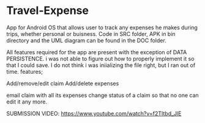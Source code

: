 # Travel-Expense

App for Android OS that allows user to track any expenses he makes during trips, whether personal or buisness.
Code in SRC folder, APK in bin directory and the UML diagram can be found in the DOC folder.

All features required for the app are present with the exception of DATA PERSISTENCE. i was not able to figure out how to properly implement it so that I could save.  I do not think i was iniializing the file right, but I ran out of time.
features;

Add/remove/edit claim
Add/delete expenses

email claim with all its expenses
change status of a claim so that no one can edit it any more.

SUBMISSION VIDEO:  https://www.youtube.com/watch?v=f2TItbd_JlE
